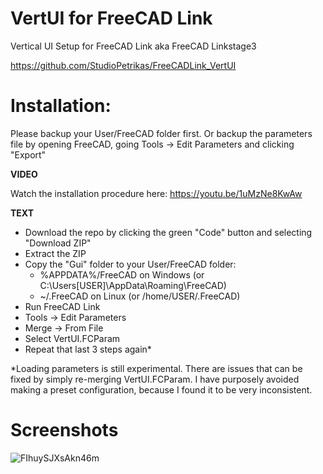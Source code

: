 # VertUI for FreeCAD Link
Vertical UI Setup for FreeCAD Link aka FreeCAD Linkstage3

https://github.com/StudioPetrikas/FreeCADLink_VertUI


# Installation:
Please backup your User/FreeCAD folder first. Or backup the parameters file by opening FreeCAD, going Tools -> Edit Parameters and clicking "Export"

**VIDEO**

Watch the installation procedure here:
https://youtu.be/1uMzNe8KwAw

**TEXT**

- Download the repo by clicking the green "Code" button and selecting "Download ZIP"
- Extract the ZIP
- Copy the "Gui" folder to your User/FreeCAD folder:
  - %APPDATA%/FreeCAD on Windows (or C:\Users\[USER]\AppData\Roaming\FreeCAD)
  - ~/.FreeCAD on Linux (or /home/USER/.FreeCAD)
- Run FreeCAD Link
- Tools -> Edit Parameters
- Merge -> From File
- Select VertUI.FCParam
- Repeat that last 3 steps again*

*Loading parameters is still experimental. There are issues that can be fixed by simply re-merging VertUI.FCParam.
I have purposely avoided making a preset configuration, because I found it to be very inconsistent.

# Screenshots
![FIhuySJXsAkn46m](https://user-images.githubusercontent.com/70055734/148981429-52ed2d5a-4cbc-499a-b950-840fe178a066.jpg)

